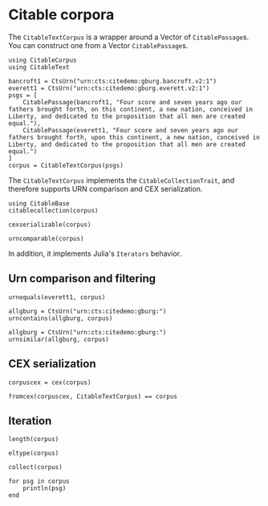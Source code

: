 # Citable corpora

The `CitableTextCorpus` is a wrapper around a Vector of `CitablePassage`s.  You can construct one from a Vector `CitablePassage`s.

```@example corp
using CitableCorpus
using CitableText

bancroft1 = CtsUrn("urn:cts:citedemo:gburg.bancroft.v2:1")
everett1 = CtsUrn("urn:cts:citedemo:gburg.everett.v2:1")
psgs = [
    CitablePassage(bancroft1, "Four score and seven years ago our fathers brought forth, on this continent, a new nation, conceived in Liberty, and dedicated to the proposition that all men are created equal."),
    CitablePassage(everett1, "Four score and seven years ago our fathers brought forth, upon this continent, a new nation, conceived in Liberty, and dedicated to the proposition that all men are created equal.")
]
corpus = CitableTextCorpus(psgs)
```

The `CitableTextCorpus` implements the `CitableCollectionTrait`, and therefore supports URN comparison and CEX serialization.

```@example corp
using CitableBase
citablecollection(corpus)
```
```@example corp
cexserializable(corpus)
```
```@example corp
urncomparable(corpus)
```

In addition, it implements Julia's `Iterators` behavior.

## Urn comparison and filtering

```@example corp
urnequals(everett1, corpus)
```

```@example corp
allgburg = CtsUrn("urn:cts:citedemo:gburg:")
urncontains(allgburg, corpus)
```


```@example corp
allgburg = CtsUrn("urn:cts:citedemo:gburg:")
urnsimilar(allgburg, corpus)
```


## CEX serialization


```@example corp
corpuscex = cex(corpus)
```

```@example corp
fromcex(corpuscex, CitableTextCorpus) == corpus
```


 ## Iteration

```@example corp
length(corpus)
```

```@example corp
eltype(corpus)
```

```@example corp
collect(corpus)
```

```@example corp
for psg in corpus
    println(psg)
end
```
